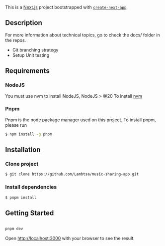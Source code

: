 This is a [Next.js](https://nextjs.org/) project bootstrapped with [`create-next-app`](https://github.com/vercel/next.js/tree/canary/packages/create-next-app).

<!-- [![Quality Gate Status](https://sonarcloud.io/api/project_badges/measure?project=dktunited_smart-supply-front&metric=alert_status&token=26834b3fa98e4c60dde1e1105d23f5da9bcd75ab)](https://sonarcloud.io/summary/new_code?id=dktunited_smart-supply-front) -->

## Description
For more information about technical topics, go to check the docs/ folder in the repos.
- Git branching strategy
- Setup Unit testing

## Requirements

### NodeJS
You must use nvm to install NodeJS, NodeJS > @20
To install [nvm](https://github.com/nvm-sh/nvm#installing-and-updating)

### Pnpm
Pnpm is the node package manager used on this project.
To install pnpm, please run 

```bash
$ npm install -g pnpm
```

## Installation

### Clone project

```bash
$ git clone https://github.com/Lambtsa/music-sharing-app.git
```

### Install dependencies

```bash
$ pnpm install
```

## Getting Started

```bash

pnpm dev
```


Open [http://localhost:3000](http://localhost:3000) with your browser to see the result.
